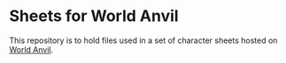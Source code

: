 # Sheets for World Anvil
This repository is to hold files used in a set of character sheets hosted on [World Anvil](https://www.worldanvil.com).
